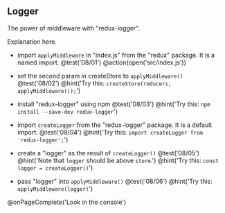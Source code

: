 ## Logger
The power of middleware with "redux-logger".

Explanation here.

+ import `applyMiddleware` in "index.js" from the "redux" package. It is a named import.
@test('08/01')
@action(open('src/index.js'))

+ set the second param in createStore to `applyMiddleware()`
@test('08/02')
@hint('Try this: `createStore(reducers, applyMiddleware());`')

+ install "redux-logger" using npm
@test('08/03')
@hint('Try this: `npm install --save-dev redux-logger`')

+ import `createLogger` from the "redux-logger" package. It is a default import.
@test('08/04')
@hint('Try this: `import createLogger from 'redux-logger';`')

+ create a "logger" as the result of `createLogger()`
@test('08/05')
@hint('Note that `logger` should be above `store`.')
@hint('Try this: `const logger = createLogger()`')

+ pass "logger" into `applyMiddleware()`
@test('08/06')
@hint('Try this: `applyMiddleware(logger)`')

@onPageComplete('Look in the console')
